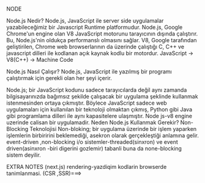 NODE

Node.js Nedir?
Node.js, JavaScript ile server side uygulamalar yazabileceğimiz bir Javascript Runtime platformudur.
Node.js, Google Chrome'un engine olan V8 JavaScript motorunu tarayıcının dışında çalıştırır. Bu, Node.js'nin oldukça performanslı olmasını sağlar. V8, Google tarafından geliştirilen, Chrome web browserlarının da üzerinde çalıştığı C, C++ ve javascript dilleri ile kodlanan açık kaynak kodlu bir motordur.
JavaScript -> V8(C++) -> Machine Code

Node.js Nasıl Çalışır?
Node.js, JavaScript ile yazılmış bir programı çalıştırmak için gerekli olan her şeyi içerir. 

Node.js; bir JavaScript kodunu sadece tarayıcılarda değil aynı zamanda bilgisayarınızda bağımsız şekilde çalışacak bir uygulama şeklinde kullanmak istenmesinden ortaya çıkmıştır. Böylece JavaScript sadece web uygulamaları için kullanılan bir teknoloji olmaktan çıkmış, Python gibi Java gibi programlama dilleri ile aynı kapasitelere ulaşmıştır.
Node js-v8 engine uzerinde calisan bir uygulamadir.
Neden Node.js Kullanmak Gerekir?
Non-Blocking Teknolojisi
Non-bloking; bir uygulama üzerinde bir işlem yaparken işlemlerin birbiririni beklemediği, asekron olarak gerçekleştiği anlamına gelir. 
event-driven ,non-blocking i/o
sistemler-threaded(sinxron) ve event driven(asinxron -biri digerini gozlemir) tabanli buna da none-blocking sistem deyilir.

EXTRA NOTES (next.js)
rendering-yazdiqim kodlarin browserde tanimlanmasi.
(CSR ,SSR)===>